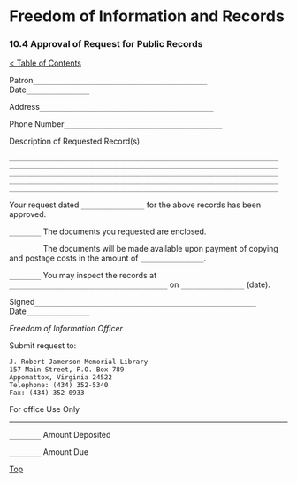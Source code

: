 [0]: ../README.md
[10.4]: public-records-approval.md

# Freedom of Information and Records
### 10.4 Approval of Request for Public Records
[< Table of Contents][0]

Patron``____________________________________________`` Date``________________``

Address``____________________________________________``

Phone Number``________________________________________``

Description of Requested Record(s)
```
____________________________________________________________________
____________________________________________________________________
____________________________________________________________________
____________________________________________________________________
____________________________________________________________________
```
Your request dated ``________________`` for the above records has been approved.

``________`` The documents you requested are enclosed.

``________`` The documents will be made available upon payment of copying and postage costs in the amount of ``________________``.

``________`` You may inspect the records at ``________________________________________`` on ``________________`` (date).


Signed``________________________________________________________`` Date``________________``

*Freedom of Information Officer*

Submit request to:
```
J. Robert Jamerson Memorial Library
157 Main Street, P.O. Box 789
Appomattox, Virginia 24522
Telephone: (434) 352-5340
Fax: (434) 352-0933
```

For office Use Only

---

``________`` Amount Deposited

``________`` Amount Due

[Top][10.4]
